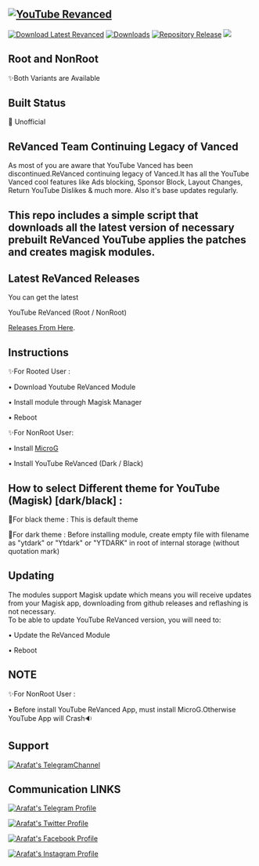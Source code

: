 ## [![YouTube Revanced](https://img.shields.io/badge/ReVanced-red?color=red&label=YouTube&logoColor=red&logo=YouTube)](https://github.com/Arafatulislamantor/YouTubeReVancedUnofficial)
[![Download Latest Revanced](https://img.shields.io/github/v/release/Arafatulislamantor/YouTubeReVancedUnofficial?color=red&logoColor=red&label=Download&logo=DocuSign)](https://github.com/Arafatulislamantor/YouTubeReVancedUnofficial/releases/latest)
[![Downloads](https://shields.io/github/downloads/Arafatulislamantor/YouTubeReVancedUnofficial/total?logo=Bookmeter&label=Total%20Downloads&logoColor=brightgreen&color=teal)](https://github.com/Arafatulislamantor/YouTubeReVancedUnofficial/releases/latest)
[![Repository Release](https://img.shields.io/github/release-date/Arafatulislamantor/YouTubeReVancedUnofficial?logo=Github&logoColor=light&color=brightgreen&label=GitHub%20Repository%20Release%20Date%20👉)](https://github.com/Arafatulislamantor/YouTubeReVancedUnofficial)
![](https://github.com/Arafatulislamantor/YouTubeReVancedUnofficial/blob/16b0c4c77ef042365dcbd531c9058f04bb34e5f5/YoutubeRevanced.jpg)

## Root and NonRoot
✨Both Variants are Available

## Built Status
💠 Unofficial

## ReVanced Team Continuing Legacy of Vanced   
As most of you are aware that YouTube Vanced has been discontinued.ReVanced continuing legacy of Vanced.It has all the YouTube Vanced cool features like Ads blocking, Sponsor Block, Layout Changes, Return YouTube Dislikes & much more. Also it's base updates regularly.

## This repo includes a simple script that downloads all the latest version of necessary prebuilt ReVanced YouTube applies the patches and creates magisk modules.

## Latest ReVanced Releases 
You can get the latest

YouTube ReVanced (Root / NonRoot)

[Releases From Here](https://github.com/Arafatulislamantor/YouTubeReVancedUnofficial/releases/latest).

## Instructions
✨For Rooted User :

 • Download Youtube ReVanced Module

 • Install module through Magisk Manager

 • Reboot

✨For NonRoot User:

 • Install [MicroG](https://github.com/TeamVanced/VancedMicroG/releases/download/v0.2.24.220220-220220001/microg.apk)

 • Install YouTube ReVanced (Dark / Black)     

## How to select Different theme for YouTube (Magisk) [dark/black] :

🎇For black theme :
This is default theme

🎇For dark theme :
Before installing module, create empty file with filename as "ytdark" or "Ytdark" or "YTDARK" in root of internal storage (without quotation mark)

## Updating
The modules support Magisk update which means you will receive updates from your Magisk app, downloading from github releases and reflashing is not necessary.  
To be able to update YouTube ReVanced version, you will need to:

 • Update the ReVanced Module

 • Reboot

## NOTE
✨For NonRoot User :

• Before install YouTube ReVanced App, must install MicroG.Otherwise YouTube App will Crash🔉
## Support
[![Arafat's TelegramChannel](https://img.shields.io/badge/Follow%20My%20-Telegram%20Channel%20%20-blue.svg?logo=telegram)](https://t.me/AndroidsRepo)

## Communication LINKS 
[![Arafat's Telegram Profile](https://img.shields.io/badge/Contact%20Me%20On%20-Telegram-blue.svg?logo=telegram)](https://t.me/Arafatulislamantor)

[![Arafat's Twitter Profile](https://img.shields.io/badge/Contact%20Me%20On%20-Twitter-blue.svg?logo=twitter)](https://www.twitter.com/CryptoArafat) 

[![Arafat's Facebook Profile](https://img.shields.io/badge/Contact%20Me%20On%20-Facebook%20-blue.svg?logo=facebook)](https://www.facebook.com/OO7Arafat)

[![Arafat's Instagram Profile](https://img.shields.io/badge/Contact%20Me%20On%20-Instagram-red.svg?logo=instagram)](https://www.instagram.com/Arafatulislamantor)
